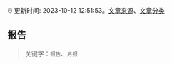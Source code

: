 :alarm_clock: 更新时间: 2023-10-12 12:51:53。[文章来源](/README.md)、[文章分类](/TAGS.md)

## 报告


> 关键字：`报告`、`月报`



